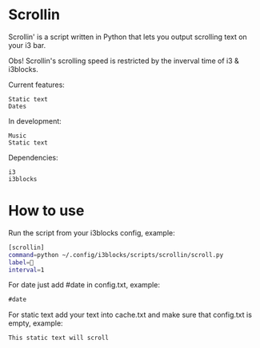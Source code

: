 # Scrollin
Scrollin' is a script written in Python that lets you output scrolling text on your i3 bar.

Obs! Scrollin's scrolling speed is restricted by the inverval time of i3 & i3blocks.

Current features:

	Static text
	Dates

In development:

	Music
	Static text

Dependencies:

	i3
	i3blocks
	
# How to use
Run the script from your i3blocks config, example:

```bash
[scrollin]
command=python ~/.config/i3blocks/scripts/scrollin/scroll.py
label=
interval=1
```

For date just add #date in config.txt, example:

```txt
#date
```

For static text add your text into cache.txt and make sure that config.txt is empty, example:

```txt
This static text will scroll
```

